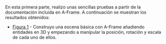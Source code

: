 En esta primera parte, realizo unas sencillas pruebas a partir de la documentación incluida en A-Frame. A continuación se muestran los resultados obtenidos:

* [Figura 1](https://github.com/kleix/Proyect/edit/master/BasicScene2/first.html) - Construyo una escena básica con A-Frame añadiendo entidades en 3D y empezando a manipular la posición, rotación y escala de cada uno de ellos.

